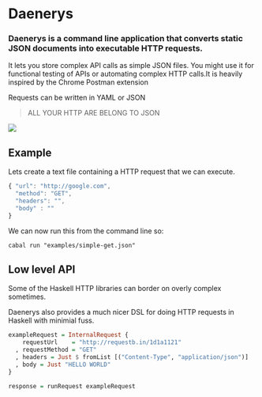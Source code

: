 # Daenerys

### Daenerys is a command line application that converts static JSON documents into executable HTTP requests.

It lets you store complex API calls as simple JSON files. You might use it for functional testing of APIs or automating complex HTTP calls.It is heavily inspired by the Chrome Postman extension

Requests can be written in YAML or JSON

> ALL YOUR HTTP ARE BELONG TO JSON

![](https://s.yimg.com/os/publish-images/tv/2014-03-18/2599ab90-aead-11e3-b1dd-f95b1df1b844_Deanerys-Targaryen-white-stalion.jpg)

## Example

Lets create a text file containing a HTTP request that we can execute.

```javascript
{ "url": "http://google.com",
  "method": "GET",
  "headers": "",
  "body" : ""
}
```

We can now run this from the command line so:

```
cabal run "examples/simple-get.json"
```

## Low level API

Some of the Haskell HTTP libraries can border on overly complex sometimes.

Daenerys also provides a much nicer DSL for doing HTTP requests in Haskell with minimial fuss. 

```haskell
exampleRequest = InternalRequest {
    requestUrl    = "http://requestb.in/1d1a1121"
  , requestMethod = "GET"
  , headers = Just $ fromList [("Content-Type", "application/json")]
  , body = Just "HELLO WORLD"
}

response = runRequest exampleRequest
```
